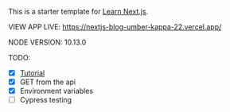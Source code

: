 This is a starter template for [Learn Next.js](https://nextjs.org/learn).

VIEW APP LIVE: https://nextjs-blog-umber-kappa-22.vercel.app/

NODE VERSION: 10.13.0

TODO:
- [x] [Tutorial](https://nextjs.org/learn/basics/create-nextjs-app)
- [x] GET from the api
- [x] Environment variables
- [ ] Cypress testing
